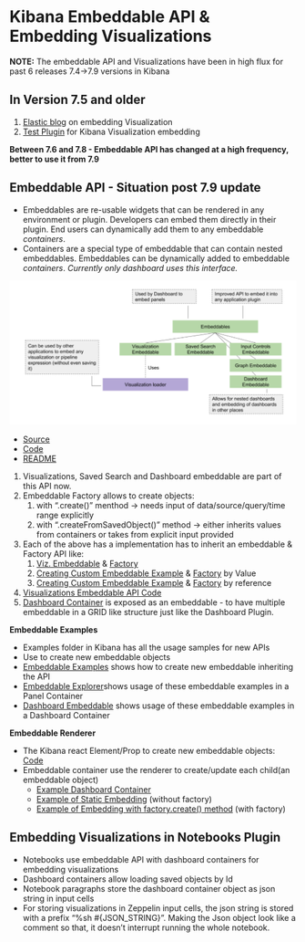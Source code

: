 # Kibana Embeddable API & Embedding Visualizations

**NOTE:** The embeddable API and Visualizations have been in high flux for past 6 releases 7.4→7.9 versions in Kibana

## **In Version 7.5 and older**

1. [Elastic blog](https://www.elastic.co/blog/developing-new-kibana-visualizations) on embedding Visualization
2. [Test Plugin](https://github.com/elastic/kibana/tree/7.5/test/plugin_functional/plugins/kbn_tp_visualize_embedding) for Kibana Visualization embedding

**Between 7.6 and 7.8 - Embeddable API has changed at a high frequency, better to use it from 7.9**

## **Embeddable API - Situation post 7.9 update**

- Embeddables are re-usable widgets that can be rendered in any environment or plugin. Developers can embed them directly in their plugin. End users can dynamically add them to any embeddable _containers_.
- Containers are a special type of embeddable that can contain nested embeddables. Embeddables can be dynamically added to embeddable _containers_. _Currently only dashboard uses this interface._

![Embeddable API](../dev/images/Embeddable_API.png)

* [Source](https://github.com/elastic/kibana/issues/19875)
* [Code](https://github.com/elastic/kibana/tree/master/src/plugins/embeddable)
* [README](https://github.com/elastic/kibana/blob/master/src/plugins/embeddable/README.md)

1. Visualizations, Saved Search and Dashboard embeddable are part of this API now.
2. Embeddable Factory allows to create objects:
   1. with “.create()” menthod → needs input of data/source/query/time range explicitly
   2. with “.createFromSavedObject()” method → either inherits values from containers or takes from explicit input provided
3. Each of the above has a implementation has to inherit an embeddable & Factory API like:
   1. [Viz. Embeddable](https://github.com/elastic/kibana/blob/master/src/plugins/visualizations/public/embeddable/visualize_embeddable.ts) & [Factory](https://github.com/elastic/kibana/blob/master/src/plugins/visualizations/public/embeddable/visualize_embeddable_factory.tsx)
   2. [Creating Custom Embeddable Example](https://github.com/elastic/kibana/blob/master/examples/embeddable_examples/public/multi_task_todo/multi_task_todo_embeddable.tsx) & [Factory](https://github.com/elastic/kibana/blob/master/examples/embeddable_examples/public/multi_task_todo/multi_task_todo_embeddable_factory.ts) by Value
   3. [Creating Custom Embeddable Example](https://github.com/elastic/kibana/blob/master/examples/embeddable_examples/public/todo/todo_ref_embeddable.tsx) & [Factory](https://github.com/elastic/kibana/blob/master/examples/embeddable_examples/public/todo/todo_ref_embeddable_factory.tsx) by reference
4. [Visualizations Embeddable API Code](https://github.com/streamich/kibana/tree/master/src/plugins/visualizations/public/embeddable)
5. [Dashboard Container](https://github.com/elastic/kibana/blob/master/src/plugins/dashboard/public/application/embeddable/dashboard_container.tsx) is exposed as an embeddable - to have multiple embeddable in a GRID like structure just like the Dashboard Plugin.

**Embeddable Examples**

- Examples folder in Kibana has all the usage samples for new APIs
- Use <EmbeddableRenderer/> to create new embeddable objects
- [Embeddable Examples](https://github.com/elastic/kibana/tree/master/examples/embeddable_examples) shows how to create new embeddable inheriting the API
- [Embeddable Explorer](https://github.com/elastic/kibana/tree/master/examples/embeddable_explorer)shows usage of these embeddable examples in a Panel Container
- [Dashboard Embeddable](https://github.com/elastic/kibana/tree/master/examples/dashboard_embeddable_examples) shows usage of these embeddable examples in a Dashboard Container

**Embeddable Renderer**

- The Kibana react Element/Prop to create new embeddable objects: [Code](https://github.com/elastic/kibana/blob/master/src/plugins/embeddable/public/lib/embeddables/embeddable_renderer.tsx)
- Embeddable container use the renderer to create/update each child(an embeddable object)
  - [Example Dashboard Container](https://github.com/elastic/kibana/blob/master/src/plugins/dashboard/public/application/embeddable/dashboard_container_by_value_renderer.tsx)
  - [Example of Static Embedding](https://github.com/elastic/kibana/blob/master/examples/embeddable_explorer/public/hello_world_embeddable_example.tsx#L59) (without factory)
  - [Example of Embedding with factory.create() method](https://github.com/elastic/kibana/blob/master/examples/embeddable_explorer/public/hello_world_embeddable_example.tsx#L73) (with factory)

## Embedding Visualizations in Notebooks Plugin

- Notebooks use embeddable API with dashboard containers for embedding visualizations
- Dashboard containers allow loading saved objects by Id
- Notebook paragraphs store the dashboard container object as json string in input cells
- For storing visualizations in Zeppelin input cells, the json string is stored with a prefix “%sh #{JSON_STRING}”. Making the Json object look like a comment so that, it doesn’t interrupt running the whole notebook.
